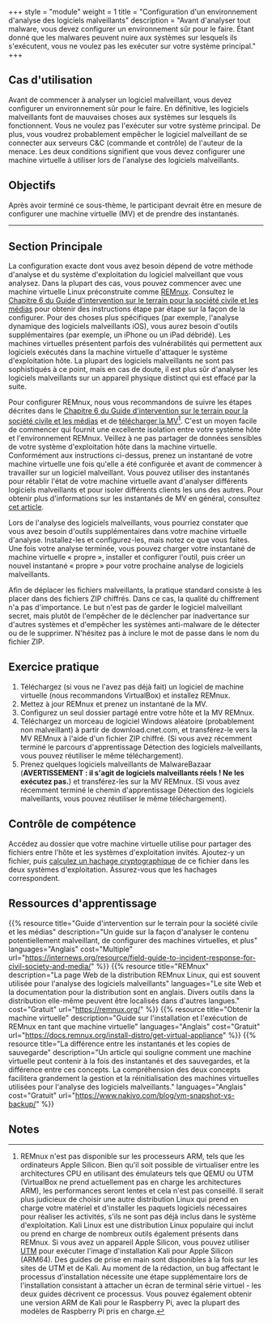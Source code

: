 +++
style = "module"
weight = 1
title = "Configuration d'un environnement d'analyse des logiciels malveillants"
description = "Avant d'analyser tout malware, vous devez configurer un environnement sûr pour le faire. Étant donné que les malwares peuvent nuire aux systèmes sur lesquels ils s'exécutent, vous ne voulez pas les exécuter sur votre système principal."
+++

## Cas d'utilisation

Avant de commencer à analyser un logiciel malveillant, vous devez configurer un environnement sûr pour le faire. En définitive, les logiciels malveillants font de mauvaises choses aux systèmes sur lesquels ils fonctionnent. Vous ne voulez pas l'exécuter sur votre système principal. De plus, vous voudrez probablement empêcher le logiciel malveillant de se connecter aux serveurs C&C (commande et contrôle) de l'auteur de la menace. Les deux conditions signifient que vous devez configurer une machine virtuelle à utiliser lors de l'analyse des logiciels malveillants.

## Objectifs

Après avoir terminé ce sous-thème, le participant devrait être en mesure de configurer une machine virtuelle (MV) et de prendre des instantanés.

---
## Section Principale

La configuration exacte dont vous avez besoin dépend de votre méthode d'analyse et du système d'exploitation du logiciel malveillant que vous analysez. Dans la plupart des cas, vous pouvez commencer avec une machine virtuelle Linux préconstruite comme [REMnux](https://remnux.org/). Consultez le [Chapitre 6 du Guide d'intervention sur le terrain pour la société civile et les médias](https://internews.org/resource/field-guide-to-incident-response-for-civil-society-and-media/) pour obtenir des instructions étape par étape sur la façon de la configurer. Pour des choses plus spécifiques (par exemple, l'analyse dynamique des logiciels malveillants iOS), vous aurez besoin d'outils supplémentaires (par exemple, un iPhone ou un iPad débridé). Les machines virtuelles présentent parfois des vulnérabilités qui permettent aux logiciels exécutés dans la machine virtuelle d'attaquer le système d'exploitation hôte. La plupart des logiciels malveillants ne sont pas sophistiqués à ce point, mais en cas de doute, il est plus sûr d'analyser les logiciels malveillants sur un appareil physique distinct qui est effacé par la suite.

Pour configurer REMnux, nous vous recommandons de suivre les étapes décrites dans le [Chapitre 6 du Guide d'intervention sur le terrain pour la société civile et les médias](https://internews.org/resource/field-guide-to-incident-response-for-civil-society-and-media/) et de [télécharger la MV](https://docs.remnux.org/install-distro/get-virtual-appliance)[^1]. C'est un moyen facile de commencer qui fournit une excellente isolation entre votre système hôte et l'environnement REMnux. Veillez à ne pas partager de données sensibles de votre système d'exploitation hôte dans la machine virtuelle. Conformément aux instructions ci-dessus, prenez un instantané de votre machine virtuelle une fois qu'elle a été configurée et avant de commencer à travailler sur un logiciel malveillant. Vous pouvez utiliser des instantanés pour rétablir l'état de votre machine virtuelle avant d'analyser différents logiciels malveillants et pour isoler différents clients les uns des autres. Pour obtenir plus d'informations sur les instantanés de MV en général, consultez [cet article](https://www.nakivo.com/blog/vm-snapshot-vs-backup/).

Lors de l'analyse des logiciels malveillants, vous pourriez constater que vous avez besoin d'outils supplémentaires dans votre machine virtuelle d'analyse. Installez-les et configurez-les, mais notez ce que vous faites. Une fois votre analyse terminée, vous pouvez charger votre instantané de machine virtuelle « propre », installer et configurer l'outil, puis créer un nouvel instantané « propre » pour votre prochaine analyse de logiciels malveillants.

Afin de déplacer les fichiers malveillants, la pratique standard consiste à les placer dans des fichiers ZIP chiffrés. Dans ce cas, la qualité du chiffrement n'a pas d'importance. Le but n'est pas de garder le logiciel malveillant secret, mais plutôt de l'empêcher de le déclencher par inadvertance sur d'autres systèmes et d'empêcher les systèmes anti-malware de le détecter ou de le supprimer. N'hésitez pas à inclure le mot de passe dans le nom du fichier ZIP.

## Exercice pratique

1. Téléchargez (si vous ne l'avez pas déjà fait) un logiciel de machine virtuelle (nous recommandons VirtualBox) et installez REMnux.
2. Mettez à jour REMnux et prenez un instantané de la MV.
3. Configurez un seul dossier partagé entre votre hôte et la MV REMnux.
4. Téléchargez un morceau de logiciel Windows aléatoire (probablement non malveillant) à partir de download.cnet.com, et transférez-le vers la MV REMnux à l'aide d'un fichier ZIP chiffré. (Si vous avez récemment terminé le parcours d'apprentissage Détection des logiciels malveillants, vous pouvez réutiliser le même téléchargement).
5. Prenez quelques logiciels malveillants de MalwareBazaar (**AVERTISSEMENT : il s'agit de logiciels malveillants réels ! Ne les exécutez pas.**) et transférez-les sur la MV REMnux. (Si vous avez récemment terminé le chemin d'apprentissage Détection des logiciels malveillants, vous pouvez réutiliser le même téléchargement).

## Contrôle de compétence

Accédez au dossier que votre machine virtuelle utilise pour partager des fichiers entre l'hôte et les systèmes d'exploitation invités. Ajoutez-y un fichier, puis [calculez un hachage cryptographique](https://www.sentinelone.com/cybersecurity-101/hashing/) de ce fichier dans les deux systèmes d'exploitation. Assurez-vous que les hachages correspondent.

## Ressources d'apprentissage

{{% resource title="Guide d'intervention sur le terrain pour la société civile et les médias" description="Un guide sur la façon d'analyser le contenu potentiellement malveillant, de configurer des machines virtuelles, et plus" languages="Anglais" cost="Multiple" url="https://internews.org/resource/field-guide-to-incident-response-for-civil-society-and-media/" %}}
{{% resource title="REMnux" description="La page Web de la distribution REMnux Linux, qui est souvent utilisée pour l'analyse des logiciels malveillants" languages="Le site Web et la documentation pour la distribution sont en anglais. Divers outils dans la distribution elle-même peuvent être localisés dans d'autres langues." cost="Gratuit" url="https://remnux.org/" %}}
{{% resource title="Obtenir la machine virtuelle" description="Guide sur l'installation et l'exécution de REMnux en tant que machine virtuelle" languages="Anglais" cost="Gratuit" url="https://docs.remnux.org/install-distro/get-virtual-appliance" %}}
{{% resource title="La différence entre les instantanés et les copies de sauvegarde" description="Un article qui souligne comment une machine virtuelle peut contenir à la fois des instantanés et des sauvegardes, et la différence entre ces concepts. La compréhension des deux concepts facilitera grandement la gestion et la réinitialisation des machines virtuelles utilisées pour l'analyse des logiciels malveillants." languages="Anglais" cost="Gratuit" url="https://www.nakivo.com/blog/vm-snapshot-vs-backup/" %}}

## Notes

[^1]: REMnux n'est pas disponible sur les processeurs ARM, tels que les ordinateurs Apple Silicon. Bien qu'il soit possible de virtualiser entre les architectures CPU en utilisant des émulateurs tels que QEMU ou UTM (VirtualBox ne prend actuellement pas en charge les architectures ARM), les performances seront lentes et cela n'est pas conseillé. Il serait plus judicieux de choisir une autre distribution Linux qui prend en charge votre matériel et d'installer les paquets logiciels nécessaires pour réaliser les activités, s'ils ne sont pas déjà inclus dans le système d'exploitation. Kali Linux est une distribution Linux populaire qui inclut ou prend en charge de nombreux outils également présents dans REMnux. Si vous avez un appareil Apple Silicon, vous pouvez utiliser [UTM](https://mac.getutm.app/) pour exécuter l'image d'installation Kali pour Apple Silicon (ARM64). Des guides de prise en main sont disponibles à la fois sur les sites de UTM et de Kali. Au moment de la rédaction, un bug affectant le processus d'installation nécessite une étape supplémentaire lors de l'installation consistant à attacher un écran de terminal série virtuel - les deux guides décrivent ce processus. Vous pouvez également obtenir une version ARM de Kali pour le Raspberry Pi, avec la plupart des modèles de Raspberry Pi pris en charge.
